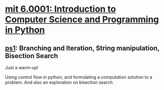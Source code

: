 # [mit 6.0001: Introduction to Computer Science and Programming in Python](https://www.google.com/url?sa=t&rct=j&q=&esrc=s&source=web&cd=&cad=rja&uact=8&ved=2ahUKEwjyj5eygMr9AhWMyqQKHYZDA-wQFnoECA0QAQ&url=https%3A%2F%2Focw.mit.edu%2Fcourses%2F6-0001-introduction-to-computer-science-and-programming-in-python-fall-2016%2F&usg=AOvVaw0Ou2egTvV-U78H7xjzTSKd)

## [ps1](https://ocw.mit.edu/courses/6-0001-introduction-to-computer-science-and-programming-in-python-fall-2016/8cf75481d7047180c386de3e485bd050_MIT6_0001F16_ps1.pdf): Branching and Iteration, String manipulation, Bisection Search

Just a warm-up!

Using control flow in python, and formulating a computation solution to a problem. And also an exploration on bisection search.
